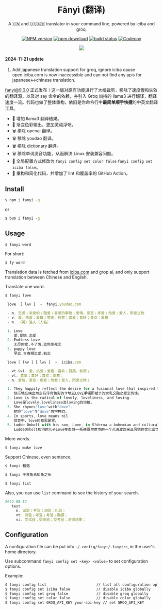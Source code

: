 <div align="center">

# Fānyì (翻译)

A 🇨🇳 and 🇺🇸🇬🇧 translator in your command line, powered by iciba and groq.

[![NPM version][npm-image]][npm-url]
[![npm download][download-image]][download-url]
[![build status][github-actions-image]][github-actions-url]
[![Codecov][codecov-image]][codecov-url]

[npm-image]: http://img.shields.io/npm/v/fanyi.svg?style=flat-square
[npm-url]: http://npmjs.org/package/fanyi
[github-actions-image]: https://github.com/afc163/fanyi/actions/workflows/test.yml/badge.svg
[github-actions-url]: https://github.com/afc163/fanyi/actions/workflows/test.yml
[codecov-image]: https://img.shields.io/codecov/c/github/afc163/fanyi/main.svg?style=flat-square
[codecov-url]: https://app.codecov.io/gh/afc163/fanyi
[download-image]: https://img.shields.io/npm/dm/fanyi.svg?style=flat-square
[download-url]: https://npmjs.org/package/fanyi

![](https://github.com/user-attachments/assets/edf0d6f7-a3d1-496d-9422-71522198d61c)

</div>

#### 2024-11-21 update
 1. Add japanese translation support for groq, ignore iciba cause open.iciba.com is now inaccessible and can not find any apis for japanese<->chinese translation.

[fanyi@9.0.0](https://github.com/afc163/fanyi/releases/tag/v9.0.0) 正式发布！这一版对原有功能进行了大幅裁剪，移除了速度慢和失效的翻译源，以及对 say 命令的依赖，并引入 Groq 加持的 llama3 进行翻译，翻译速度一流。代码也做了整体重构，依旧是你命令行中**最简单顺手快捷**的中英文翻译工具。

- 🐑 增加 llama3 翻译结果。
- 🌈 渐变色彩输出，更加灵动浮夸。
- 🗑️ 移除 openai 翻译。
- 🗑️ 移除 youdao 翻译。
- 🗑️ 移除 dictionary 翻译。
- 🗑️ 移除单词发音功能，从而解决 Linux 安装兼容问题。
- 🚀 全局配置方式修改为 `fanyi config set color false` `fanyi config set iciba false`。
- 💄 重构和简化代码，并增加了 lint 和覆盖率的 GitHub Action。

## Install

```bash
$ npm i fanyi -g
```

or

```bash
$ bun i fanyi -g
```

## Usage

```bash
$ fanyi word
```

For short:

```bash
$ fy word
```

Translation data is fetched from [iciba.com](https://iciba.com) and grop ai, and only support translation between Chinese and English.

Translate one word.

```bash
$ fanyi love
```

```js
 love  [ lʌv ]  ~  fanyi.youdao.com

 - n. 恋爱；亲爱的；酷爱；喜爱的事物；爱情，爱意；疼爱；热爱；爱人，所爱之物
 - v. 爱，热爱；爱戴；赞美，称赞；喜爱；喜好；喜欢；爱慕
 - n. （英）洛夫（人名）

 1. Love
    爱,爱情,恋爱
 2. Endless Love
    无尽的爱,不了情,蓝色生死恋
 3. puppy love
    早恋,青春期恋爱,初恋

 love [ lʌv ] [ lʌv ]  ~  iciba.com

 - vt.&vi. 爱，热爱；爱戴；喜欢；赞美，称赞；
 - vt. 喜爱；喜好；喜欢；爱慕；
 - n. 爱情，爱意；疼爱；热爱；爱人，所爱之物；

 1. They happily reflect the desire for a fusional love that inspired the legendary LOVE bracelet Cartier.
    快乐地反映出为富有传奇色彩的卡地亚LOVE手镯所赋予的水乳交融之爱恋情愫。
 2. Love is the radical of lovely, loveliness, and loving.
    Love是lovely,loveliness及loving的词根。
 3. She rhymes"love"with"dove".
    她将"love"与"dove"两字押韵。
 4. In sports, love means nil.
    体育中，love的意思是零。
 5. Ludde Omholt with his son, Love, in S?derma a bohemian and culturally rich district in Stockholm.
    LuddeOmholt和他的儿子Love在南城——斯德哥尔摩市的一个充满波西米亚风情的文化富饶区散步。
```

More words.

```bash
$ fanyi make love
```

Support Chinese, even sentence.

```bash
$ fanyi 和谐
```

```bash
$ fanyi 子非鱼焉知鱼之乐
```

```bash
$ fanyi list
```

Also, you can use `list` command to see the history of your search.

```js
2022-08-17
   test
     n. 试验；考验；测验；化验；
     vt. 测验；考查；考验；勘探；
     vi. 受试验；受测验；受考验；测得结果；
```

## Configuration

A configuration file can be put into `~/.config/fanyi/.fanyirc`, in the user's home directory.

Use subcommand `fanyi config set <key> <value>` to set configuration options.

Example:

```bash
$ fanyi config list                       // list all configuration options
$ fanyi config set iciba false            // disable iciba globally
$ fanyi config set groq false             // disable groq globally
$ fanyi config set color false            // disable color globally
$ fanyi config set GROQ_API_KEY your-api-key // set GROQ_API_KEY
```
